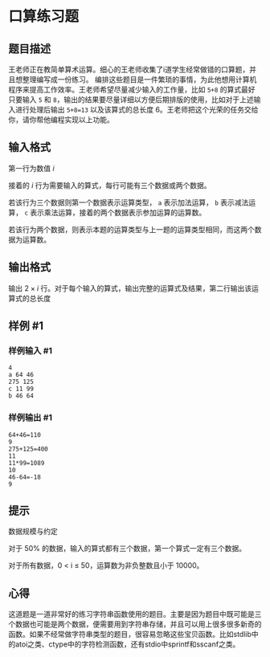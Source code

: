 # 口算练习题

## 题目描述

王老师正在教简单算术运算。细心的王老师收集了i道学生经常做错的口算题，并且想整理编写成一份练习。 编排这些题目是一件繁琐的事情，为此他想用计算机程序来提高工作效率。王老师希望尽量减少输入的工作量，比如 $\texttt{5+8}$ 的算式最好只要输入 $\texttt 5$ 和 $\texttt 8$，输出的结果要尽量详细以方便后期排版的使用，比如对于上述输入进行处理后输出 $\texttt{5+8=13}$ 以及该算式的总长度 $6$。王老师把这个光荣的任务交给你，请你帮他编程实现以上功能。

## 输入格式

第一行为数值 $i$

接着的 $i$ 行为需要输入的算式，每行可能有三个数据或两个数据。

若该行为三个数据则第一个数据表示运算类型， $\texttt a$ 表示加法运算， $\texttt b$ 表示减法运算， $\texttt c$ 表示乘法运算，接着的两个数据表示参加运算的运算数。

若该行为两个数据，则表示本题的运算类型与上一题的运算类型相同，而这两个数据为运算数。

## 输出格式

输出 $2\times i$ 行。对于每个输入的算式，输出完整的运算式及结果，第二行输出该运算式的总长度

## 样例 #1

### 样例输入 #1

```
4
a 64 46
275 125
c 11 99
b 46 64
```

### 样例输出 #1

```
64+46=110
9
275+125=400
11
11*99=1089
10
46-64=-18
9
```

## 提示

数据规模与约定

对于 $50\%$ 的数据，输入的算式都有三个数据，第一个算式一定有三个数据。

对于所有数据，0 < i ≤ 50，运算数为非负整数且小于 $10000$。

## 心得
这道题是一道非常好的练习字符串函数使用的题目。主要是因为题目中既可能是三个数据也可能是两个数据，便需要用到字符串存储，并且可以用上很多很多新奇的函数。如果不经常做字符串类型的题目，很容易忽略这些宝贝函数。比如stdlib中的atoi之类、ctype中的字符检测函数，还有stdio中sprintf和sscanf之类。

